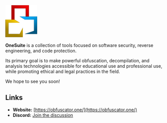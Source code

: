 <img src="../assets/logo.svg" width="100" alt="The OneSuite logo">

<br>

**OneSuite** is a collection of tools focused on software security, reverse engineering, and code protection.

Its primary goal is to make powerful obfuscation, decompilation, and analysis technologies accessible for educational use and professional use, while promoting ethical and legal practices in the field.

We hope to see you soon!

## Links

- **Website:** [https://obfuscator.one/](https://obfuscator.one/)
- **Discord:** [Join the discussion](https://discord.com/users/YOUR_DISCORD_ID)